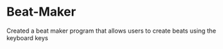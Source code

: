 # Beat-Maker
Created a beat maker program that allows users to create beats using the keyboard keys
